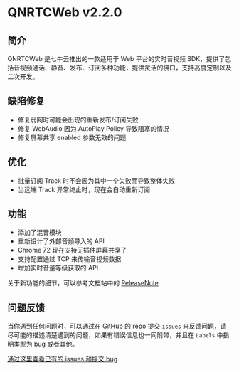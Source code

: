 # QNRTCWeb v2.2.0

## 简介
QNRTCWeb 是七牛云推出的一款适用于 Web 平台的实时音视频 SDK，提供了包括音视频通话、静音、发布、订阅多种功能，提供灵活的接口，支持高度定制以及二次开发。

## 缺陷修复
- 修复弱网时可能会出现的重新发布/订阅失败
- 修复 WebAudio 因为 AutoPlay Policy 导致阻塞的情况
- 修复屏幕共享 enabled 参数无效的问题

## 优化
- 批量订阅 Track 时不会因为其中一个失败而导致整体失败 
- 当远端 Track 异常终止时，现在会自动重新订阅

## 功能
- 添加了混音模块
- 重新设计了外部音频导入的 API
- Chrome 72 现在支持无插件屏幕共享了
- 支持配置通过 TCP 来传输音视频数据
- 增加实时音量等级获取的 API

关于新功能的细节，可以参考文档站中的 [ReleaseNote](https://doc.qnsdk.com/rtn/web/blog/2019/04/30/v2.2.0-release)

## 问题反馈

当你遇到任何问题时，可以通过在 GitHub 的 repo 提交 `issues` 来反馈问题，请尽可能的描述清楚遇到的问题，如果有错误信息也一同附带，并且在 ```Labels``` 中指明类型为 bug 或者其他。

[通过这里查看已有的 issues 和提交 bug](https://github.com/pili-engineering/QNRTC-Web/issues)

